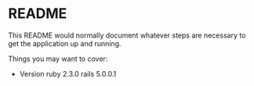 # README

This README would normally document whatever steps are necessary to get the
application up and running.

Things you may want to cover:

* Version
  ruby 2.3.0
  rails 5.0.0.1

